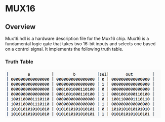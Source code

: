 #  MUX16
## Overview
Mux16.hdl is a hardware description file for the Mux16 chip. Mux16 is a fundamental logic gate that takes two 16-bit inputs and selects one based on a control signal. It implements the following truth table.

### Truth Table

![alt text](image.png)

